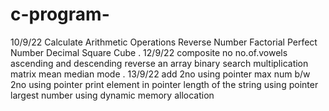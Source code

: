 # c-program- 
10/9/22
Calculate Arithmetic Operations 
Reverse Number 
Factorial
Perfect Number
Decimal Square Cube
.
12/9/22
composite no
no.of.vowels
ascending and descending
reverse an array
binary search
multiplication matrix
mean median mode
.
13/9/22
add 2no using pointer
max num b/w 2no using pointer
print element in pointer
length of the string using pointer
largest number using dynamic memory allocation
